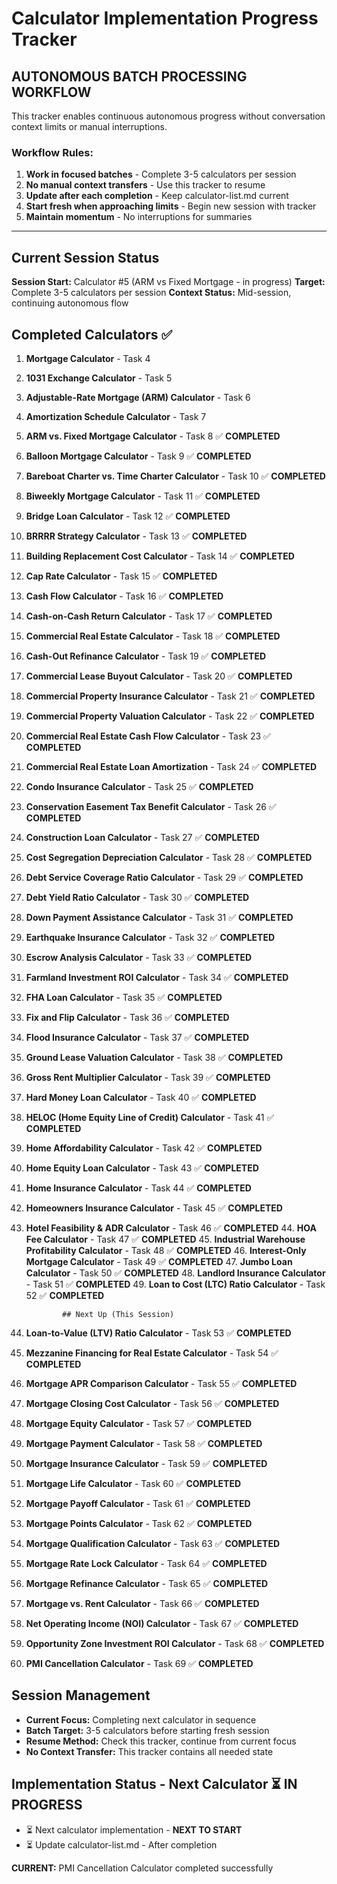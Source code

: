 # Calculator Implementation Progress Tracker

## **AUTONOMOUS BATCH PROCESSING WORKFLOW**

This tracker enables continuous autonomous progress without conversation context limits or manual interruptions.

### Workflow Rules:
1. **Work in focused batches** - Complete 3-5 calculators per session
2. **No manual context transfers** - Use this tracker to resume
3. **Update after each completion** - Keep calculator-list.md current
4. **Start fresh when approaching limits** - Begin new session with tracker
5. **Maintain momentum** - No interruptions for summaries

---

## Current Session Status
**Session Start:** Calculator #5 (ARM vs Fixed Mortgage - in progress)
**Target:** Complete 3-5 calculators per session
**Context Status:** Mid-session, continuing autonomous flow

## Completed Calculators ✅
1. **Mortgage Calculator** - Task 4
2. **1031 Exchange Calculator** - Task 5  
3. **Adjustable-Rate Mortgage (ARM) Calculator** - Task 6
4. **Amortization Schedule Calculator** - Task 7
5. **ARM vs. Fixed Mortgage Calculator** - Task 8 ✅ **COMPLETED**
6. **Balloon Mortgage Calculator** - Task 9 ✅ **COMPLETED**
7. **Bareboat Charter vs. Time Charter Calculator** - Task 10 ✅ **COMPLETED**
8. **Biweekly Mortgage Calculator** - Task 11 ✅ **COMPLETED**
9. **Bridge Loan Calculator** - Task 12 ✅ **COMPLETED**
10. **BRRRR Strategy Calculator** - Task 13 ✅ **COMPLETED**
11. **Building Replacement Cost Calculator** - Task 14 ✅ **COMPLETED**
12. **Cap Rate Calculator** - Task 15 ✅ **COMPLETED**
13. **Cash Flow Calculator** - Task 16 ✅ **COMPLETED**
14. **Cash-on-Cash Return Calculator** - Task 17 ✅ **COMPLETED**
15. **Commercial Real Estate Calculator** - Task 18 ✅ **COMPLETED**
16. **Cash-Out Refinance Calculator** - Task 19 ✅ **COMPLETED**
17. **Commercial Lease Buyout Calculator** - Task 20 ✅ **COMPLETED**
18. **Commercial Property Insurance Calculator** - Task 21 ✅ **COMPLETED**
19. **Commercial Property Valuation Calculator** - Task 22 ✅ **COMPLETED**
20. **Commercial Real Estate Cash Flow Calculator** - Task 23 ✅ **COMPLETED**
21. **Commercial Real Estate Loan Amortization** - Task 24 ✅ **COMPLETED**
22. **Condo Insurance Calculator** - Task 25 ✅ **COMPLETED**
23. **Conservation Easement Tax Benefit Calculator** - Task 26 ✅ **COMPLETED**
24. **Construction Loan Calculator** - Task 27 ✅ **COMPLETED**
25. **Cost Segregation Depreciation Calculator** - Task 28 ✅ **COMPLETED**
26. **Debt Service Coverage Ratio Calculator** - Task 29 ✅ **COMPLETED**
27. **Debt Yield Ratio Calculator** - Task 30 ✅ **COMPLETED**
28. **Down Payment Assistance Calculator** - Task 31 ✅ **COMPLETED**
29. **Earthquake Insurance Calculator** - Task 32 ✅ **COMPLETED**
30. **Escrow Analysis Calculator** - Task 33 ✅ **COMPLETED**
31. **Farmland Investment ROI Calculator** - Task 34 ✅ **COMPLETED**
32. **FHA Loan Calculator** - Task 35 ✅ **COMPLETED**
33. **Fix and Flip Calculator** - Task 36 ✅ **COMPLETED**
34. **Flood Insurance Calculator** - Task 37 ✅ **COMPLETED**
35. **Ground Lease Valuation Calculator** - Task 38 ✅ **COMPLETED**
36. **Gross Rent Multiplier Calculator** - Task 39 ✅ **COMPLETED**
37. **Hard Money Loan Calculator** - Task 40 ✅ **COMPLETED**
38. **HELOC (Home Equity Line of Credit) Calculator** - Task 41 ✅ **COMPLETED**
39. **Home Affordability Calculator** - Task 42 ✅ **COMPLETED**
40. **Home Equity Loan Calculator** - Task 43 ✅ **COMPLETED**
41. **Home Insurance Calculator** - Task 44 ✅ **COMPLETED**
42. **Homeowners Insurance Calculator** - Task 45 ✅ **COMPLETED**
43. **Hotel Feasibility & ADR Calculator** - Task 46 ✅ **COMPLETED**
              44. **HOA Fee Calculator** - Task 47 ✅ **COMPLETED**
              45. **Industrial Warehouse Profitability Calculator** - Task 48 ✅ **COMPLETED**
              46. **Interest-Only Mortgage Calculator** - Task 49 ✅ **COMPLETED**
                              47. **Jumbo Loan Calculator** - Task 50 ✅ **COMPLETED**
                48. **Landlord Insurance Calculator** - Task 51 ✅ **COMPLETED**
                49. **Loan to Cost (LTC) Ratio Calculator** - Task 52 ✅ **COMPLETED**
                
                ## Next Up (This Session)
50. **Loan-to-Value (LTV) Ratio Calculator** - Task 53 ✅ **COMPLETED**
51. **Mezzanine Financing for Real Estate Calculator** - Task 54 ✅ **COMPLETED**
52. **Mortgage APR Comparison Calculator** - Task 55 ✅ **COMPLETED**
53. **Mortgage Closing Cost Calculator** - Task 56 ✅ **COMPLETED**
54. **Mortgage Equity Calculator** - Task 57 ✅ **COMPLETED**
55. **Mortgage Payment Calculator** - Task 58 ✅ **COMPLETED**
56. **Mortgage Insurance Calculator** - Task 59 ✅ **COMPLETED**
57. **Mortgage Life Calculator** - Task 60 ✅ **COMPLETED**
58. **Mortgage Payoff Calculator** - Task 61 ✅ **COMPLETED**
59. **Mortgage Points Calculator** - Task 62 ✅ **COMPLETED**
60. **Mortgage Qualification Calculator** - Task 63 ✅ **COMPLETED**
61. **Mortgage Rate Lock Calculator** - Task 64 ✅ **COMPLETED**
62. **Mortgage Refinance Calculator** - Task 65 ✅ **COMPLETED**
63. **Mortgage vs. Rent Calculator** - Task 66 ✅ **COMPLETED**
64. **Net Operating Income (NOI) Calculator** - Task 67 ✅ **COMPLETED**
65. **Opportunity Zone Investment ROI Calculator** - Task 68 ✅ **COMPLETED**
66. **PMI Cancellation Calculator** - Task 69 ✅ **COMPLETED**
                
## Session Management
- **Current Focus:** Completing next calculator in sequence
- **Batch Target:** 3-5 calculators before starting fresh session
- **Resume Method:** Check this tracker, continue from current focus
- **No Context Transfer:** This tracker contains all needed state

## Implementation Status - Next Calculator ⏳ IN PROGRESS
- ⏳ Next calculator implementation - **NEXT TO START**
- ⏳ Update calculator-list.md - After completion

**CURRENT:** PMI Cancellation Calculator completed successfully